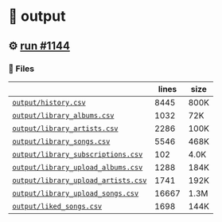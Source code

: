 # 📝  output 

## ⚙️ [run #1144](https://github.com/jwenerd/ytm-dl/actions/runs/8993092704)

### 📁 Files

|                                                                         |lines|size|
|-------------------------------------------------------------------------|-----|----|
|[`output/history.csv` ](output/history.csv)                              |8445 |800K|
|[`output/library_albums.csv` ](output/library_albums.csv)                |1032 |72K |
|[`output/library_artists.csv` ](output/library_artists.csv)              |2286 |100K|
|[`output/library_songs.csv` ](output/library_songs.csv)                  |5546 |468K|
|[`output/library_subscriptions.csv` ](output/library_subscriptions.csv)  |102  |4.0K|
|[`output/library_upload_albums.csv` ](output/library_upload_albums.csv)  |1288 |184K|
|[`output/library_upload_artists.csv` ](output/library_upload_artists.csv)|1741 |192K|
|[`output/library_upload_songs.csv` ](output/library_upload_songs.csv)    |16667|1.3M|
|[`output/liked_songs.csv` ](output/liked_songs.csv)                      |1698 |144K|